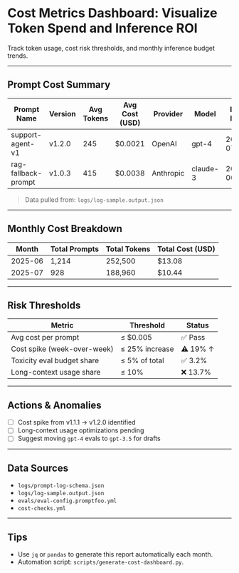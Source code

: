 # Cost Metrics Dashboard: Visualize Token Spend and Inference ROI

Track token usage, cost risk thresholds, and monthly inference budget trends.

---

## Prompt Cost Summary

| Prompt Name         | Version | Avg Tokens | Avg Cost (USD) | Provider  | Model    | Last Eval  |
| ------------------- | ------- | ---------- | -------------- | --------- | -------- | ---------- |
| support-agent-v1    | v1.2.0  | 245        | $0.0021        | OpenAI    | gpt-4    | 2025-07-01 |
| rag-fallback-prompt | v1.0.3  | 415        | $0.0038        | Anthropic | claude-3 | 2025-06-27 |

> Data pulled from: `logs/log-sample.output.json`

---

## Monthly Cost Breakdown

| Month   | Total Prompts | Total Tokens | Total Cost (USD) |
| ------- | ------------- | ------------ | ---------------- |
| 2025-06 | 1,214         | 252,500      | $13.08           |
| 2025-07 | 928           | 188,960      | $10.44           |

---

## Risk Thresholds

| Metric                      | Threshold      | Status   |
| --------------------------- | -------------- | -------- |
| Avg cost per prompt         | ≤ $0.005       | ✅ Pass  |
| Cost spike (week-over-week) | ≤ 25% increase | ⚠️ 19% ↑ |
| Toxicity eval budget share  | ≤ 5% of total  | ✅ 3.2%  |
| Long-context usage share    | ≤ 10%          | ❌ 13.7% |

---

## Actions & Anomalies

- [ ] Cost spike from v1.1.1 → v1.2.0 identified
- [ ] Long-context usage optimizations pending
- [ ] Suggest moving `gpt-4` evals to `gpt-3.5` for drafts

---

## Data Sources

- `logs/prompt-log-schema.json`
- `logs/log-sample.output.json`
- `evals/eval-config.promptfoo.yml`
- `cost-checks.yml`

---

## Tips

- Use `jq` or `pandas` to generate this report automatically each month.
- Automation script: `scripts/generate-cost-dashboard.py`.
